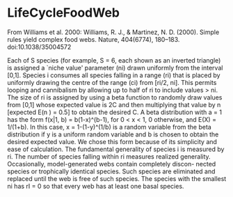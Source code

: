 # LifeCycleFoodWeb

From Williams et al. 2000:
Williams, R. J., & Martinez, N. D. (2000). Simple rules yield complex food webs. Nature, 404(6774), 180–183. doi:10.1038/35004572


Each of S species (for example, S = 6, each shown as an inverted triangle) is assigned a `niche value' parameter (ni) drawn uniformly from
the interval [0,1]. Species i consumes all species falling in a range (ri) that is placed by uniformly drawing the centre of the range (ci) from [ri/2, ni]. This permits looping and
cannibalism by allowing up to half of ri to include values > ni. The size of ri is assigned by using a beta function to randomly draw values from [0,1] whose expected value is 2C and
then multiplying that value by n [expected E(n ) = 0.5] to obtain the desired C. A beta distribution with a = 1 has the form f(x|1, b) = b(1-x)^(b-1), for  0 < x < 1, 0 otherwise, and E(X) = 1/(1+b). In this case, x = 1-(1-y)^(1/b) is a random variable from the beta distribution if y is a uniform random variable and b is chosen to obtain the desired expected value. We chose this form because of its simplicity and ease of calculation. The fundamental generality of species i is measured by ri. The number of species falling within ri measures realized generality. Occasionally, model-generated webs contain completely discon- nected species or trophically identical species. Such species are eliminated and replaced until the web is free of such species. The species with the smallest ni has rI = 0 so that every web has at least one basal species.
